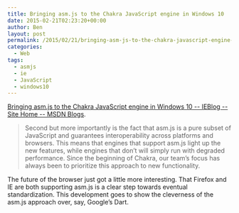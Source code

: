 ```yaml
---
title: Bringing asm.js to the Chakra JavaScript engine in Windows 10
date: 2015-02-21T02:23:20+00:00
author: Ben
layout: post
permalink: /2015/02/21/bringing-asm-js-to-the-chakra-javascript-engine-in-windows-10/
categories:
  - Web
tags:
  - asmjs
  - ie
  - JavaScript
  - windows10
---
```

[Bringing asm.js to the Chakra JavaScript engine in Windows 10 -- IEBlog -- Site Home -- MSDN Blogs](http://blogs.msdn.com/b/ie/archive/2015/02/18/bringing-asm-js-to-the-chakra-javascript-engine-in-windows-10.aspx?utm_source=javascriptweekly&utm_medium=email).

> Second but more importantly is the fact that asm.js is a pure subset of JavaScript and guarantees interoperability across platforms and browsers. This means that engines that support asm.js light up the new features, while engines that don’t will simply run with degraded performance. Since the beginning of Chakra, our team’s focus has always been to prioritize this approach to new functionality.

The future of the browser just got a little more interesting. That Firefox and IE are both supporting asm.js is a clear step towards eventual standardization. This development goes to show the cleverness of the asm.js approach over, say, Google&#8217;s Dart.